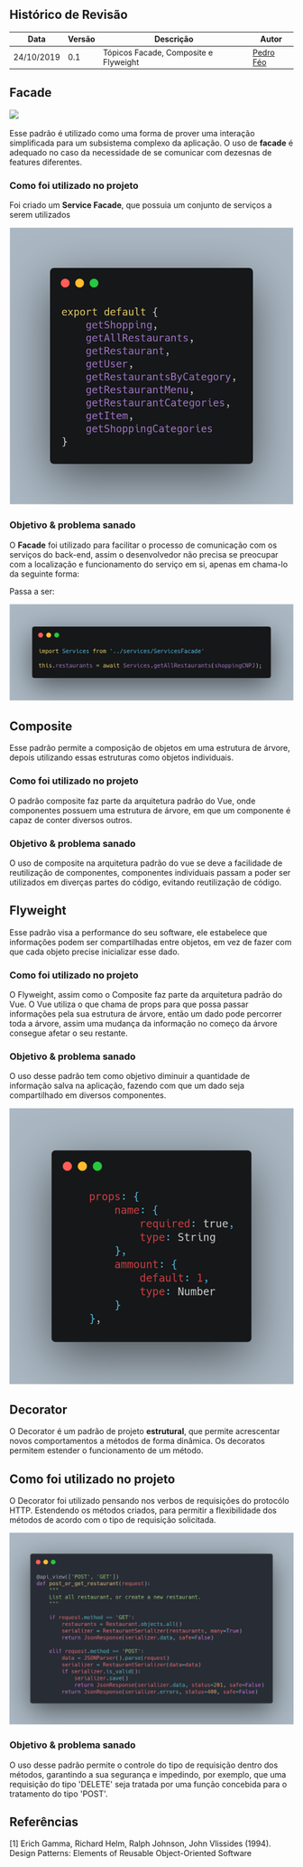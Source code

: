 ## Histórico de Revisão

|Data|Versão|Descrição|Autor|
|-|-|-|-|
|24/10/2019|0.1|Tópicos Facade, Composite e Flyweight|[Pedro Féo](https://github.com/phe0)|


## Facade

![](https://en.wikipedia.org/wiki/Facade_pattern#/media/File:W3sDesign_Facade_Design_Pattern_UML.jpg)

Esse padrão é utilizado como uma forma de prover uma interação simplificada para um subsistema complexo da aplicação. O uso de __facade__ é adequado no caso da necessidade de se comunicar com dezesnas de features diferentes.

### Como foi utilizado no projeto

Foi criado um __Service Facade__, que possuia um conjunto de serviços a serem utilizados

![](../../images/patterns/serviceFacade.png)

### Objetivo & problema sanado

O __Facade__ foi utilizado para facilitar o processo de comunicação com os serviços do back-end, assim o desenvolvedor não precisa se preocupar com a localização e funcionamento do serviço em si, apenas em chama-lo da seguinte forma:

Passa a ser:

![](../../images/patterns/serviceCall.png)

## Composite

Esse padrão permite a composição de objetos em uma estrutura de árvore, depois utilizando essas estruturas como objetos individuais.

### Como foi utilizado no projeto

O padrão composite faz parte da arquitetura padrão do Vue, onde componentes possuem uma estrutura de árvore, em que um componente é capaz de conter diversos outros.

### Objetivo & problema sanado

O uso de composite na arquitetura padrão do vue se deve a facilidade de reutilização de componentes, componentes individuais passam a poder ser utilizados em diverças partes do código, evitando reutilização de código.

## Flyweight

Esse padrão visa a performance do seu software, ele estabelece que informações podem ser compartilhadas entre objetos, em vez de fazer com que cada objeto precise inicializar esse dado.

### Como foi utilizado no projeto

O Flyweight, assim como o Composite faz parte da arquitetura padrão do Vue. O Vue utiliza o que chama de props para que possa passar informações pela sua estrutura de árvore, então um dado pode percorrer toda a árvore, assim uma mudança da informação no começo da árvore consegue afetar o seu restante. 

### Objetivo & problema sanado

O uso desse padrão tem como objetivo diminuir a quantidade de informação salva na aplicação, fazendo com que um dado seja compartilhado em diversos componentes.

![](../../images/patterns/props.png)

## Decorator

O Decorator é um padrão de projeto __estrutural__, que permite acrescentar novos comportamentos a métodos de forma dinâmica. Os decoratos permitem estender o funcionamento de um método.

## Como foi utilizado no projeto

O Decorator foi utilizado pensando nos verbos de requisições do protocólo HTTP. Estendendo os métodos criados, para permitir a flexibilidade dos métodos de acordo com o tipo de requisição solicitada.

![](../../images/patterns/restaurant_decorator.png)

### Objetivo & problema sanado

O uso desse padrão permite o controle do tipo de requisição dentro dos métodos, garantindo a sua segurança e impedindo, por exemplo, que uma requisição do tipo 'DELETE' seja tratada por uma função concebida para o tratamento do tipo 'POST'.

## Referências

[1] Erich Gamma, Richard Helm, Ralph Johnson, John Vlissides (1994). Design Patterns: Elements of Reusable Object-Oriented Software

